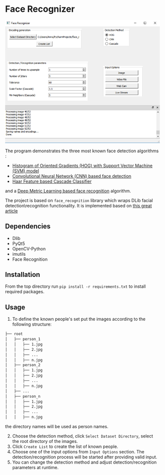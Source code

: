 # Face Recognizer

![alt MainWindow](https://github.com/Softhenge/face-recognizer/blob/master/images/main_window.png)

The program demonstrates the three most known face detection algorithms :
- [Histogram of Oriented Gradients (HOG) with Support Vector Machine (SVM) model](https://lear.inrialpes.fr/people/triggs/pubs/Dalal-cvpr05.pdf)
- [Convolutional Neural Network (CNN) based face detection](https://www.arunponnusamy.com/cnn-face-detector-dlib.html)
- [Haar Feature based Cascade Classifier](https://www.cs.cmu.edu/~efros/courses/LBMV07/Papers/viola-cvpr-01.pdf)

and a [Deep Metric Learning based face recognition](http://blog.dlib.net/2017/02/high-quality-face-recognition-with-deep.html) algorithm.

The project is based on `face_recognition` library which wraps DLib facial detection\recognition functionality. It is implemented based on [this great article](https://www.pyimagesearch.com/2018/06/18/face-recognition-with-opencv-python-and-deep-learning/)

## Dependencies

- Dlib
- PyQt5
- OpenCV-Python
- imutils
- Face Recognition

## Installation
From the top directory run
`pip install -r requirements.txt` to install required packages.

## Usage

1. To define the known people's set put the images according to the following structure:

```bash
├── root
│   ├── person_1
│   │   ├── 1.jpg
│   │   ├── 2.jpg
│   │   ├── ...
│   │   ├── n.jpg
│   ├── person_2
│   │   ├── 1.jpg
│   │   ├── 2.jpg
│   │   ├── ...
│   │   ├── n.jpg
│   ├── ...
│   ├── person_n
│   │   ├── 1.jpg
│   │   ├── 2.jpg
│   │   ├── ...
│   │   ├── n.jpg
```
the directory names will be used as person names.

2. Choose the detection method, click `Select Dataset Directory`, select the root directory of the images.
3. Click `Create List` to create the list of known people.
4. Choose one of the input options from `Input Options` section. The detection/recognition process will be started after providing valid input.
5. You can change the detection method and adjust detection/recognition parameters at runtime.
